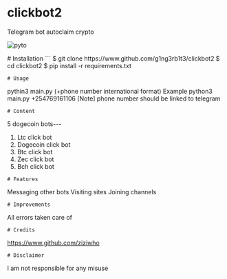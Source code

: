 # clickbot2
Telegram bot autoclaim crypto
<P align="left">
  <a><img title="pyto"src="https://img.shields.io/badge/91.7%25-Python-yellowgreen"></a>
</p>
# Installation
```
$ git clone https://www.github.com/g1ng3rb1t3/clickbot2
$ cd clickbot2
$ pip install -r requirements.txt

```
# Usage
```
pythin3 main.py (+phone number international format)
     Example
python3 main.py +254769161106
[Note] phone number should be linked to telegram
```
# Content
```
5 dogecoin bots---
1. Ltc click bot
2. Dogecoin click bot
3. Btc click bot
4. Zec click bot
5. Bch click bot
```
# Features
```
Messaging other bots
Visiting sites
Joining channels
```
# Improvements
```
All errors taken care of
```
# Credits 
```
https://www.github.com/ziziwho
```
# Disclaimer
```
I am not responsible for any misuse
```
